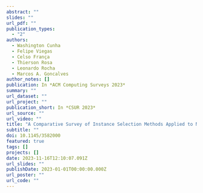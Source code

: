 ```yaml
---
abstract: ""
slides: ""
url_pdf: ""
publication_types:
  - "2"
authors:
  - Washington Cunha
  - Felipe Viegas
  - Celso França
  - Thierson Rosa
  - Leonardo Rocha
  - Marcos A. Goncalves
author_notes: []
publication: In *ACM Computing Surveys 2023*
summary: ""
url_dataset: ""
url_project: ""
publication_short: In *CSUR 2023*
url_source: ""
url_video: ""
title: "A Comparative Survey of Instance Selection Methods Applied to NonNeural and Transformer-Based Text Classification"
subtitle: ""
doi: 10.1145/3582000
featured: true
tags: []
projects: []
date: 2023-11-16T12:10:07.091Z
url_slides: ""
publishDate: 2023-01-01T00:00:00.000Z
url_poster: ""
url_code: ""
---
```

